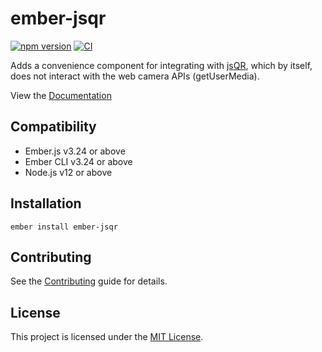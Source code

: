 # ember-jsqr

[![npm version](https://badge.fury.io/js/ember-jsqr.svg)](https://badge.fury.io/js/ember-jsqr)
[![CI](https://github.com/NullVoxPopuli/ember-jsqr/actions/workflows/ci.yml/badge.svg?branch=master&event=push)](https://github.com/NullVoxPopuli/ember-jsqr/actions/workflows/ci.yml)

Adds a convenience component for integrating with [jsQR](https://github.com/cozmo/jsQR),
which by itself, does not interact with the web camera APIs (getUserMedia).


View the [Documentation](https://nullvoxpopuli.github.io/ember-jsqr/)

## Compatibility

* Ember.js v3.24 or above
* Ember CLI v3.24 or above
* Node.js v12 or above


## Installation

```
ember install ember-jsqr
```


Contributing
------------------------------------------------------------------------------

See the [Contributing](CONTRIBUTING.md) guide for details.


## License

This project is licensed under the [MIT License](LICENSE.md).
